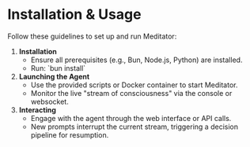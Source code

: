 # Installation & Usage

Follow these guidelines to set up and run Meditator:

1. **Installation**
   - Ensure all prerequisites (e.g., Bun, Node.js, Python) are installed.
   - Run: \`bun install\`
2. **Launching the Agent**
   - Use the provided scripts or Docker container to start Meditator.
   - Monitor the live "stream of consciousness" via the console or websocket.
3. **Interacting**
   - Engage with the agent through the web interface or API calls.
   - New prompts interrupt the current stream, triggering a decision pipeline for resumption.
